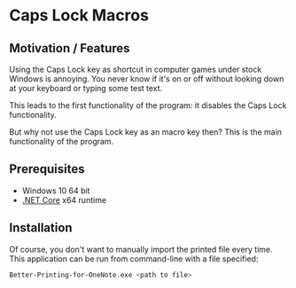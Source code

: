# Caps Lock Macros
## Motivation / Features
Using the Caps Lock key as shortcut in computer games under stock Windows is annoying. You never know if it's on or off without looking down at your keyboard or typing some test text.

This leads to the first functionality of the program: it disables the Caps Lock functionality.

But why not use the Caps Lock key as an macro key then? This is the main functionality of the program.

## Prerequisites

- Windows 10 64 bit
- [.NET Core](https://dotnet.microsoft.com/download) x64 runtime

## Installation

Of course, you don't want to manually import the printed file every time. This application can be run from command-line with a file specified:

```bash
Better-Printing-for-OneNote.exe <path to file>
```

